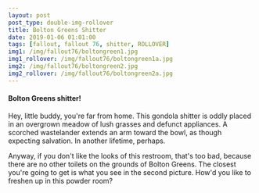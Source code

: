 ```yaml
---
layout: post
post_type: double-img-rollover
title: Bolton Greens Shitter
date: 2019-01-06 01:01:00
tags: [fallout, fallout 76, shitter, ROLLOVER]
img1: /img/fallout76/boltongreen1.jpg
img1_rollover: /img/fallout76/boltongreen1a.jpg
img2: /img/fallout76/boltongreen2.jpg
img2_rollover: /img/fallout76/boltongreen2a.jpg
---
```

#### Bolton Greens shitter!

Hey, little buddy, you're far from home. This gondola shitter is oddly placed in an overgrown meadow of lush grasses and defunct appliances. A scorched wastelander extends an arm toward the bowl, as though expecting salvation. In another lifetime, perhaps.

Anyway, if you don't like the looks of this restroom, that's too bad, because there are no other toilets on the grounds of Bolton Greens. The closest you're going to get is what you see in the second picture. How'd you like to freshen up in this powder room?
